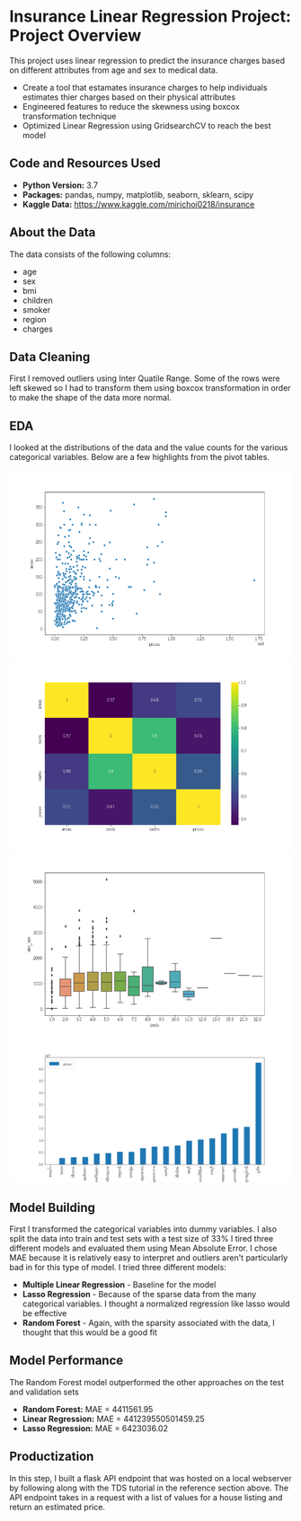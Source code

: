 # Insurance Linear Regression Project: Project Overview
This project uses linear regression to predict the insurance charges based on different attributes from age and sex to medical data.
* Create a tool that estamates insurance charges to help individuals estimates thier charges based on their physical attributes
* Engineered features to reduce the skewness using boxcox transformation technique
* Optimized Linear Regression using GridsearchCV to reach the best model
## Code and Resources Used
* **Python Version:** 3.7
* **Packages:** pandas, numpy, matplotlib, seaborn, sklearn, scipy
* **Kaggle Data:** https://www.kaggle.com/mirichoi0218/insurance

## About the Data
The data consists of the following columns:
* age
* sex
* bmi
* children
* smoker
* region
* charges
## Data Cleaning
First I removed outliers using Inter Quatile Range. Some of the rows were left skewed so I had to transform them using boxcox transformation in order to make the shape of the data more normal.

## EDA
I looked at the distributions of the data and the value counts for the various categorical variables. Below are a few highlights from the pivot tables.

![alt text](https://github.com/Panasak/Thailand_House_Prices_Predictor/blob/main/data_clean/sactter_plot.png)
![alt text](https://github.com/Panasak/Thailand_House_Prices_Predictor/blob/main/data_clean/heat_plot.png)
![alt text](https://github.com/Panasak/Thailand_House_Prices_Predictor/blob/main/data_clean/box_plot.png)
![alt text](https://github.com/Panasak/Thailand_House_Prices_Predictor/blob/main/data_clean/bar_plot.png)
## Model Building
First I transformed the categorical variables into dummy variables. I also split the data into train and test sets with a test size of 33%
I tired three different models and evaluated them using Mean Absolute Error. I chose MAE because it is relatively easy to interpret and outliers aren't particularly bad in for this type of model.
I tried three different models:
* **Multiple Linear Regression** - Baseline for the model
* **Lasso Regression** - Because of the sparse data from the many categorical variables. I thought a normalized regression like lasso would be effective
* **Random Forest** - Again, with the sparsity associated with the data, I thought that this would be a good fit
## Model Performance
The Random Forest model outperformed the other approaches on the test and validation sets
* **Random Forest:** MAE = 4411561.95
* **Linear Regression:** MAE = 441239550501459.25
* **Lasso Regression:** MAE = 6423036.02
## Productization
In this step, I built a flask API endpoint that was hosted on a local webserver by following along with the TDS tutorial in the reference section above. The API endpoint takes in a request with a list of values for a house listing and return an estimated price.





